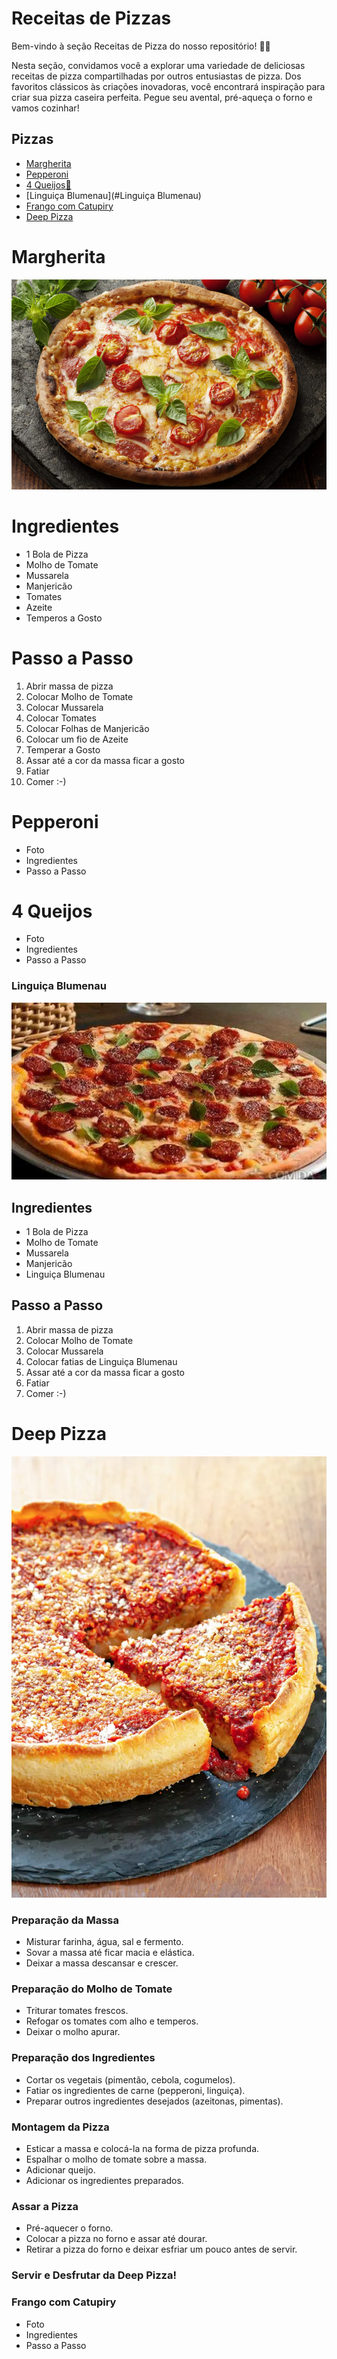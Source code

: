 # Receitas de Pizzas

Bem-vindo à seção Receitas de Pizza do nosso repositório! 🍕🍴

Nesta seção, convidamos você a explorar uma variedade de deliciosas receitas de pizza compartilhadas por outros entusiastas de pizza. Dos favoritos clássicos às criações inovadoras, você encontrará inspiração para criar sua pizza caseira perfeita. Pegue seu avental, pré-aqueça o forno e vamos cozinhar!

## Pizzas

- [Margherita](#Margherita)
- [Pepperoni](#Pepperoni)
- [4 Queijos🧀](#4-Queijos)
- [Linguiça Blumenau](#Linguiça Blumenau)
- [Frango com Catupiry](#Frango-com-Catupiry)
- [Deep Pizza](https://github.com/AbuSpace/pizza/issues/25)

# Margherita

![Margherita](./images/margherita_pizza.jpg)

# Ingredientes

- 1 Bola de Pizza
- Molho de Tomate
- Mussarela
- Manjericão
- Tomates
- Azeite
- Temperos a Gosto

# Passo a Passo

1. Abrir massa de pizza
2. Colocar Molho de Tomate
3. Colocar Mussarela
4. Colocar Tomates
5. Colocar Folhas de Manjericão
6. Colocar um fio de Azeite
7. Temperar a Gosto
8. Assar até a cor da massa ficar a gosto
9. Fatiar
10. Comer :-)

# Pepperoni

- Foto
- Ingredientes
- Passo a Passo

# 4 Queijos

- Foto
- Ingredientes
- Passo a Passo


### Linguiça Blumenau

![Linguiça Blumenau](./images/pizza_blumenau_especial.webp)

## Ingredientes

- 1 Bola de Pizza
- Molho de Tomate
- Mussarela
- Manjericão
- Linguiça Blumenau

## Passo a Passo

1. Abrir massa de pizza
2. Colocar Molho de Tomate
3. Colocar Mussarela
4. Colocar fatias de Linguiça Blumenau
5. Assar até a cor da massa ficar a gosto
6. Fatiar
7. Comer :-)

# Deep Pizza
![alt text](image.png)

### Preparação da Massa
- Misturar farinha, água, sal e fermento.
- Sovar a massa até ficar macia e elástica.
- Deixar a massa descansar e crescer.

### Preparação do Molho de Tomate
- Triturar tomates frescos.
- Refogar os tomates com alho e temperos.
- Deixar o molho apurar.

### Preparação dos Ingredientes
- Cortar os vegetais (pimentão, cebola, cogumelos).
- Fatiar os ingredientes de carne (pepperoni, linguiça).
- Preparar outros ingredientes desejados (azeitonas, pimentas).

### Montagem da Pizza
- Esticar a massa e colocá-la na forma de pizza profunda.
- Espalhar o molho de tomate sobre a massa.
- Adicionar queijo.
- Adicionar os ingredientes preparados.

### Assar a Pizza
- Pré-aquecer o forno.
- Colocar a pizza no forno e assar até dourar.
- Retirar a pizza do forno e deixar esfriar um pouco antes de servir.

### Servir e Desfrutar da Deep Pizza!


### Frango com Catupiry

- Foto
- Ingredientes
- Passo a Passo
